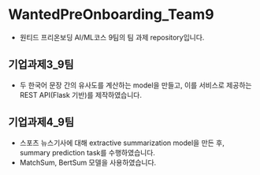 # WantedPreOnboarding_Team9

- 원티드 프리온보딩 AI/ML코스 9팀의 팀 과제 repository입니다.

## 기업과제3_9팀

- 두 한국어 문장 간의 유사도를 계산하는 model을 만들고, 이를 서비스로 제공하는 REST API(Flask 기반)를 제작하였습니다.

## 기업과제4_9팀

- 스포츠 뉴스기사에 대해 extractive summarization model을 만든 후, summary prediction task를 수행하였습니다.
- MatchSum, BertSum 모델을 사용하였습니다.
